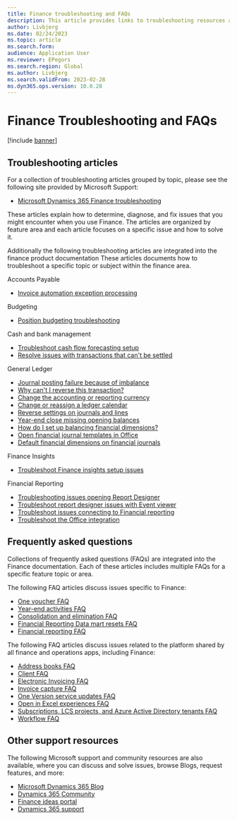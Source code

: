 ```yaml
---
title: Finance troubleshooting and FAQs
description: This article provides links to troubleshooting resources and frequently asked question articles for Dynamics 365 Finance
author: Livbjerg
ms.date: 02/24/2023
ms.topic: article
ms.search.form:
audience: Application User
ms.reviewer: EPegors
ms.search.region: Global
ms.author: Livbjerg
ms.search.validFrom: 2023-02-28
ms.dyn365.ops.version: 10.0.28
---
```


# Finance Troubleshooting and FAQs

[!include [banner](../includes/banner.md)]

## Troubleshooting articles

For a collection of troubleshooting articles grouped by topic, please see the following site provided by Microsoft Support:

- [Microsoft Dynamics 365 Finance troubleshooting](/troubleshoot/dynamics-365/finance/welcome-finance)

These articles explain how to determine, diagnose, and fix issues that you might encounter when you use Finance. The articles are organized by feature area and each article focuses on a specific issue and how to solve it.

Additionally the following troubleshooting articles are integrated into the finance product documentation These articles documents how to troubleshoot a specific topic or subject within the finance area.

Accounts Payable

- [Invoice automation exception processing](accounts-payable/vendor-invoice-automation.md##Exception-processing)

Budgeting

- [Position budgeting troubleshooting](budgeting/position-budgeting-set-up-issues.md)


Cash and bank management

- [Troubleshoot cash flow forecasting setup](cash-bank-management/cash-flow-forecasting-tsg.md)
- [Resolve issues with transactions that can't be settled](cash-bank-management/settlement-overview.md##Resolve-issues-with-transactions-that-can't-be-settled)

General Ledger

- [Journal posting failure because of imbalance](general-ledger/posting-fail-imbalance.md)
- [Why can't I reverse this transaction?](general-ledger/cant-reverse-transctns.md)
- [Change the accounting or reporting currency](add-change-acctg-rprtg-crrncy.md)
- [Change or reassign a ledger calendar](general-ledger/change-mdfy-clndr-to-ledger.md)
- [Reverse settings on journals and lines](general-ledger/rvrs-settgs-on-jrnls-lines.md)
- [Year-end close missing opening balances](general-ledger/yec-mssng-open-blnces.md)
- [How do I set up balancing financial dimensions?](general-ledger/set-up-balance-dimensions.md)
- [Open financial journal templates in Office](general-ledger/open-fincl-jrnls-in-office.md)
- [Default financial dimensions on financial journals](general-ledger/dimension-default-values.md)

Finance Insights

- [Troubleshoot Finance insights setup issues](finance-insights/finance-insights-troubleshooting-faq.md)

Financial Reporting

- [Troubleshooting issues opening Report Designer](general-ledger/financial-reporting-getting-started.md#troubleshooting-issues-opening-report-designer)
- [Troubleshoot report designer issues with Event viewer](general-ledger/financial-reporting-getting-started.md#troubleshoot-report-designer-issues-with-event-viewer)
- [Troubleshoot issues connecting to Financial reporting](general-ledger/financial-reporting-getting-started.md#troubleshoot-issues-connecting-to-financial-reporting)
- [Troubleshoot the Office integration](../fin-ops-core/dev-itpro/office-integration/office-integration-troubleshooting.md?context=/dynamics365/context/finance)

## Frequently asked questions

Collections of frequently asked questions (FAQs) are integrated into the Finance documentation. Each of these articles includes multiple FAQs for a specific feature topic or area.

The following FAQ articles discuss issues specific to Finance:

- [One voucher FAQ](general-ledger/one-voucher-faq.md)
- [Year-end activities FAQ](general-ledger/faq-year-end-activities.md)
- [Consolidation and elimination FAQ](budgeting/consolidation-elimination-overview.md)
- [Financial Reporting Data mart resets FAQ](../fin-ops-core/dev-itpro/analytics/when-to-reset-data-mart.md?context=/dynamics365/context/finance)
- [Financial reporting FAQ](general-ledger/financial-reporting-faq.md)

The following FAQ articles discuss issues related to the platform shared by all finance and operations apps, including Finance:

- [Address books FAQ](../fin-ops-core/fin-ops/organization-administration/qa-address-books.md?toc=/dynamics365/supply-chain/toc.json)
- [Client FAQ](../fin-ops-core/fin-ops/get-started/client-faq.md?toc=/dynamics365/supply-chain/toc.json)
- [Electronic Invoicing FAQ](../finance/localizations/e-invoicing-faq.md?toc=/dynamics365/supply-chain/toc.json)
- [Invoice capture FAQ](../fin-ops-core/fin-ops/imp-lifecycle/go-live-faq.md?toc=/dynamics365/supply-chain/toc.json)
- [One Version service updates FAQ](../fin-ops-core/fin-ops/get-started/one-version.md?toc=/dynamics365/supply-chain/toc.json)
- [Open in Excel experiences FAQ](../fin-ops-core/dev-itpro/office-integration/office-integration-edit-excel.md?toc=/dynamics365/supply-chain/toc.json)
- [Subscriptions, LCS projects, and Azure Active Directory tenants FAQ](../fin-ops-core/fin-ops/get-started/subscription-overview.md?toc=/dynamics365/supply-chain/toc.json)
- [Workflow FAQ](../fin-ops-core/fin-ops/organization-administration/workflow-FAQ.md?toc=/dynamics365/supply-chain/toc.json)

## Other support resources

The following Microsoft support and community resources are also available, where you can discuss and solve issues, browse Blogs, request features, and more:

- [Microsoft Dynamics 365 Blog](https://cloudblogs.microsoft.com/dynamics365/?source=dynamicsaxscm)
- [Dynamics 365 Community](https://community.dynamics.com/)
- [Finance ideas portal](https://experience.dynamics.com/ideas/categories/?forum=16691718-61e2-e611-8101-5065f38b21f1&forumName=Dynamics%20365%20Finance)
- [Dynamics 365 support](https://dynamics-int.microsoft.com/support/)
